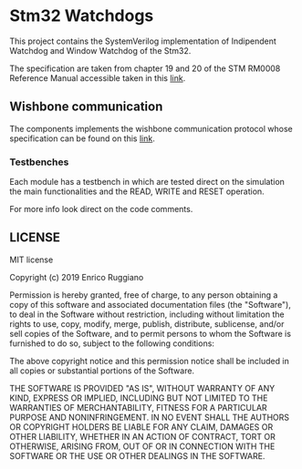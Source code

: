 # Stm32 Watchdogs

This project contains the SystemVerilog implementation of Indipendent Watchdog and Window Watchdog of the Stm32. 

The specification are taken from chapter 19 and 20 of the STM RM0008 Reference Manual
 accessible taken in this [link](https://www.st.com/content/ccc/resource/technical/document/reference_manual/59/b9/ba/7f/11/af/43/d5/CD00171190.pdf/files/CD00171190.pdf/jcr:content/translations/en.CD00171190.pdf). 

## Wishbone communication

The components implements the wishbone communication protocol whose specification can be found on this [link](https://cdn.opencores.org/downloads/wbspec_b4.pdf).

### Testbenches

Each module has a testbench in which are tested direct on the simulation the main functionalities and the READ, WRITE and RESET operation. 

For more info look direct on the code comments.

## LICENSE
MIT license

Copyright (c) 2019 Enrico Ruggiano

Permission is hereby granted, free of charge, to any person obtaining a copy
of this software and associated documentation files (the "Software"), to deal
in the Software without restriction, including without limitation the rights
to use, copy, modify, merge, publish, distribute, sublicense, and/or sell
copies of the Software, and to permit persons to whom the Software is
furnished to do so, subject to the following conditions:

The above copyright notice and this permission notice shall be included in all
copies or substantial portions of the Software.

THE SOFTWARE IS PROVIDED "AS IS", WITHOUT WARRANTY OF ANY KIND, EXPRESS OR
IMPLIED, INCLUDING BUT NOT LIMITED TO THE WARRANTIES OF MERCHANTABILITY,
FITNESS FOR A PARTICULAR PURPOSE AND NONINFRINGEMENT. IN NO EVENT SHALL THE
AUTHORS OR COPYRIGHT HOLDERS BE LIABLE FOR ANY CLAIM, DAMAGES OR OTHER
LIABILITY, WHETHER IN AN ACTION OF CONTRACT, TORT OR OTHERWISE, ARISING FROM,
OUT OF OR IN CONNECTION WITH THE SOFTWARE OR THE USE OR OTHER DEALINGS IN THE
SOFTWARE.